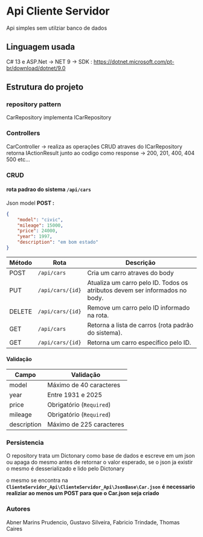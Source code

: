 ﻿# Api Cliente Servidor
Api simples sem utilziar banco de dados
## Linguagem usada
C# 13 e ASP.Net  -> NET 9
-> SDK : https://dotnet.microsoft.com/pt-br/download/dotnet/9.0
## Estrutura do projeto
### repository pattern
CarRepository implementa ICarRepository
### Controllers
CarController -> realiza as operações CRUD atraves do ICarRepository
retorna IActionResult junto ao codigo como response -> 200, 201, 400, 404 500 etc...
### CRUD
#### rota padrao do sistema **``/api/cars``**
Json model **POST :**
```Json
{
    "model": "civic",
    "mileage": 15000,
    "price": 24000,
    "year": 1997,
    "description": "em bom estado"
} 
```

| Método | Rota                   | Descrição                                                                 |
|--------|------------------------|---------------------------------------------------------------------------|
| POST    | `/api/cars`       | Cria um carro atraves do body|
| PUT    | `/api/cars/{id}`       | Atualiza um carro pelo ID. Todos os atributos devem ser informados no body. |
| DELETE | `/api/cars/{id}`       | Remove um carro pelo ID informado na rota.                                |
| GET    | `/api/cars`            | Retorna a lista de carros (rota padrão do sistema).                      |
| GET    | `/api/cars/{id}`       | Retorna um carro específico pelo ID.                                     |


#### Validação
| Campo        | Validação                          |
|--------------|-----------------------------------|
| model        | Máximo de 40 caracteres           |
| year         | Entre 1931 e 2025                 |
| price        | Obrigatório (`Required`)          |
| mileage      | Obrigatório (`Required`)          |
| description  | Máximo de 225 caracteres          |

### Persistencia
O repository trata um Dictonary<Car> como base de dados e escreve em um json ou apaga do mesmo antes de retornar o valor esperado, se o json ja existir o mesmo é desserializado e lido pelo Dictonary

o mesmo se encontra na **``ClienteServidor_Api\ClienteServidor_Api\JsonBase\Car.json``**
**é necessario realiziar ao menos um POST para que o Car.json seja criado**

### Autores
Abner Marins Prudencio, Gustavo Silveira, Fabricio Trindade, Thomas Caires
